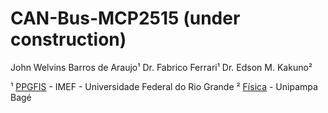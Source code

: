 # CAN-Bus-MCP2515 (under construction)

John Welvins Barros de Araujo¹
Dr. Fabrico Ferrari¹
Dr. Edson M. Kakuno²

¹ [PPGFIS](https://ppgfisica.furg.br/) - IMEF - Universidade Federal do Rio Grande
² [Física](http://cursos.unipampa.edu.br/cursos/licenciaturaemfisica/) - Unipampa Bagé
